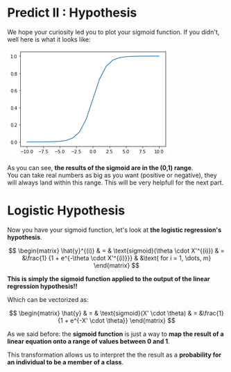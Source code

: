 # Predict II : Hypothesis 

We hope your curiosity led you to plot your sigmoid function. If you didn't, well here is what it looks like:

<img src="../../day03/assets/sigmoid.png"/>  

As you can see, **the results of the sigmoid are in the (0,1) range**.  
You can take real numbers as big as you want (positive or negative), they will always land within this range. This will be very helpfull for the next part.

# Logistic Hypothesis

Now you have your sigmoid function, let's look at **the logistic regression's hypothesis**.

$$
\begin{matrix}
\hat{y}^{(i)} & = & \text{sigmoid}(\theta \cdot X'^{(i)}) 
& =  &\frac{1} {1 + e^{-\theta \cdot X'^{(i)}}} & &\text{ for i = 1, \dots, m}    
\end{matrix}
$$

**This is simply the sigmoid function applied to the output of the linear regression hypothesis!!**  

Which can be vectorized as: 

$$
\begin{matrix}
\hat{y} & = & \text{sigmoid}(X' \cdot \theta) & =  &\frac{1} {1 + e^{-X' \cdot \theta}}    
\end{matrix}
$$

As we said before: the **sigmoid function** is just a way to **map the result of a linear equation onto a range of values between 0 and 1**.  

This transformation allows us to interpret the the result as a **probability for an individual to be a member of a class**.

